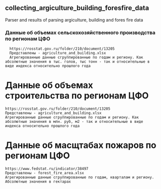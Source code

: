 ## collecting_argiculture_building_foresfire_data
Parser and results of parsing argiculture, building and fores fire data

### Данные об объемах сельскохозяйственного производства по регионам ЦФО
      https://rosstat.gov.ru/folder/210/document/13205
      Представлены - agriculture_and_building.xlsx
      Агрегированные данные сгруппированные по годам и региону. Как абсолютные значения в тыс. голов, тыс тонн - так и относительные в виде индекса относительно прошлого года

# Данные об объемах строительства по регионам ЦФО
    https://rosstat.gov.ru/folder/210/document/13205
    Представлены - agriculture_and_building.xlsx 
    Агрегированные данные сгруппированные по годам и региону. Как абсолютные значения в млн. руб, м2 - так и относительные в виде индекса относительно прошлого года

# Данные об масщтабах пожаров по регионам ЦФО
    https://www.fedstat.ru/indicator/38497
    Представлены - forest_fire_area.xlsx
    Агрегированные данные сгруппированные по годам, кварталам и региону. Абсолютные значения в гектарах 
